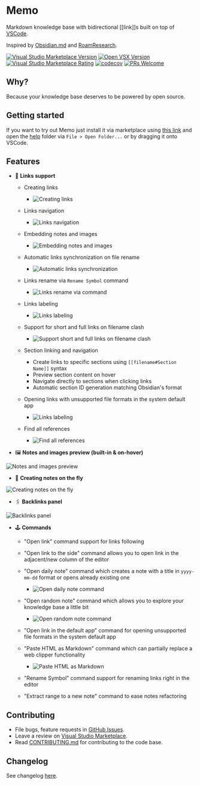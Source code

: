 # Memo

Markdown knowledge base with bidirectional [[link]]s built on top of [VSCode](https://github.com/microsoft/vscode).

Inspired by [Obsidian.md](https://obsidian.md/) and [RoamResearch](https://roamresearch.com/).

[![Visual Studio Marketplace Version](https://img.shields.io/visual-studio-marketplace/v/svsool.markdown-memo?color=light-green&label=VS%20Marketplace)](https://marketplace.visualstudio.com/items?itemName=svsool.markdown-memo)
[![Open VSX Version](https://img.shields.io/open-vsx/v/svsool/markdown-memo?color=salad&label=Open%20VSX)](https://open-vsx.org/extension/svsool/markdown-memo)
[![Visual Studio Marketplace Rating](https://img.shields.io/visual-studio-marketplace/r/svsool.markdown-memo)](https://marketplace.visualstudio.com/items?itemName=svsool.markdown-memo&ssr=false#review-details)
[![codecov](https://codecov.io/gh/svsool/memo/branch/master/graph/badge.svg)](https://codecov.io/gh/svsool/memo)
[![PRs Welcome](https://img.shields.io/badge/PRs-welcome-brightgreen.svg?style=flat-square)](https://github.com/svsool/memo/blob/master/CONTRIBUTING.md)

## Why?

Because your knowledge base deserves to be powered by open source.

## Getting started

If you want to try out Memo just install it via marketplace using [this link](https://marketplace.visualstudio.com/items?itemName=svsool.markdown-memo) and open the [help](https://github.com/svsool/memo/tree/master/help) folder via `File > Open Folder...` or by dragging it onto VSCode.

## Features

- 🔗 **Links support**

    - Creating links

        - ![Creating links](./help/Attachments/Creating%20links.gif)

    - Links navigation

        - ![Links navigation](./help/Attachments/Links%20navigation.gif)

    - Embedding notes and images

        - ![Embedding notes and images](./help/Attachments/Embed%20files.gif)

    - Automatic links synchronization on file rename

        - ![Automatic links synchronization](./help/Attachments/Automatic%20link%20synchronization.gif)

    - Links rename via `Rename Symbol` command

        - ![Links rename via command](./help/Attachments/Automatic%20link%20synchronization%202.gif)

    - Links labeling

        - ![Links labeling](./help/Attachments/Links%20labeling.png)

    - Support for short and full links on filename clash

        - ![Support short and full links on filename clash](./help/Attachments/Short%20and%20long%20links%20support%202.png)

    - Section linking and navigation

        - Create links to specific sections using `[[filename#Section Name]]` syntax
        - Preview section content on hover
        - Navigate directly to sections when clicking links
        - Automatic section ID generation matching Obsidian's format

    - Opening links with unsupported file formats in the system default app

        - ![Links labeling](./help/Attachments/Opening%20links%20in%20the%20default%20app.gif)

    - Find all references

        - ![Find all references](./help/Attachments/Find%20all%20references.png)

- 🖼️ **Notes and images preview (built-in & on-hover)**

![Notes and images preview](./help/Attachments/Notes%20and%20images%20preview.gif)

- 🦋 **Creating notes on the fly**

![Creating notes on the fly](./help/Attachments/Creating%20notes%20from%20links.png)

- 🖇 **Backlinks panel**

![Backlinks panel](./help/Attachments/Backlinks%20panel.png)

- 🕹 **Commands**

    - "Open link" command support for links following

    - "Open link to the side" command allows you to open link in the adjacent/new column of the editor

    - "Open daily note" command which creates a note with a title in `yyyy-mm-dd` format or opens already existing one

        - ![Open daily note command](./help/Attachments/Open%20daily%20note.gif)

    - "Open random note" command which allows you to explore your knowledge base a little bit

        - ![Open random note command](./help/Attachments/Open%20random%20note.gif)

    - "Open link in the default app" command for opening unsupported file formats in the system default app

    - "Paste HTML as Markdown" command which can partially replace a web clipper functionality

        - ![Paste HTML as Markdown](./help/Attachments/Paste%20HTML%20as%20Markdown.gif)

    - "Rename Symbol" command support for renaming links right in the editor

    - "Extract range to a new note" command to ease notes refactoring

## Contributing

- File bugs, feature requests in [GitHub Issues](https://github.com/svsool/memo/issues).
- Leave a review on [Visual Studio Marketplace](https://marketplace.visualstudio.com/items?itemName=svsool.markdown-memo&ssr=false#review-details).
- Read [CONTRIBUTING.md](CONTRIBUTING.md) for contributing to the code base.

## Changelog

See changelog [here](CHANGELOG.md).
